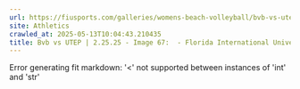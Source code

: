 ```yaml
---
url: https://fiusports.com/galleries/womens-beach-volleyball/bvb-vs-utep-2-25-25/image-67/356/62747
site: Athletics
crawled_at: 2025-05-13T10:04:43.210435
title: Bvb vs UTEP | 2.25.25 - Image 67:  - Florida International University
---
```


Error generating fit markdown: '<' not supported between instances of 'int' and 'str'